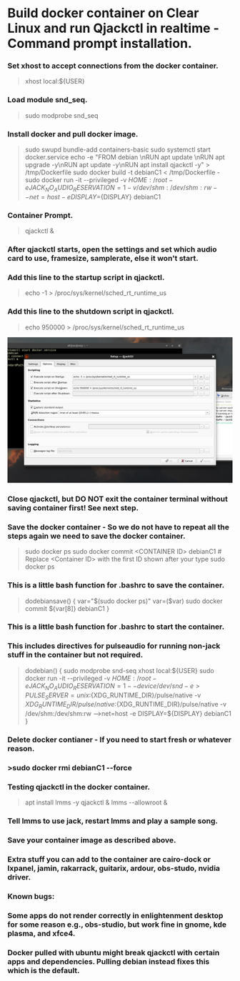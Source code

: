 # Build docker container on Clear Linux and run Qjackctl in realtime - Command prompt installation.

### Set xhost to accept connections from the docker container.
> xhost local:${USER}

### Load module snd_seq.
>sudo modprobe snd_seq

### Install docker and pull docker image. 
> sudo swupd bundle-add containers-basic
>sudo systemctl start docker.service
>echo -e "FROM debian \\nRUN apt update \\nRUN apt upgrade -y\\nRUN apt update -y\\nRUN apt install qjackctl -y" > /tmp/Dockerfile
>sudo docker build -t debianC1 < /tmp/Dockerfile -
>sudo docker run -it --privileged -v ${HOME}:/root -e JACK_NO_AUDIO_RESERVATION=1 -v /dev/shm:/dev/shm:rw --net=host -e DISPLAY=${DISPLAY} debianC1

### Container Prompt.
>qjackctl &

### After qjackctl starts, open the settings and set which audio card to use, framesize, samplerate, else it won't start.
### Add this line to the startup script in qjackctl. 
>echo -1 > /proc/sys/kernel/sched_rt_runtime_us
### Add this line to the shutdown script in qjackctl. 
>echo 950000 > /proc/sys/kernel/sched_rt_runtime_us

![Eample](./images/shot-2022-05-04_10-45-01.jpg)



### Close qjackctl, but DO NOT exit the container terminal without saving container first! See next step.

### Save the docker container - So we do not have to repeat all the steps again we need to save the docker container.
>sudo docker ps
>sudo docker commit \<CONTAINER ID\> debianC1 # Replace \<Container ID\> with the first ID shown after your type sudo docker ps


### This is a little bash function for .bashrc to save the container.
>dodebiansave() {
>var="$(sudo docker ps)"
>var=($var)
>sudo docker commit ${var[8]} debianC1
>}

### This is a little bash function for .bashrc to start the container. 
### This includes directives for pulseaudio for running non-jack stuff in the container but not required.
>dodebian() {
>sudo modprobe snd-seq
>xhost local:${USER}
>sudo docker run -it --privileged -v ${HOME}:/root -e JACK_NO_AUDIO_RESERVATION=1  --device /dev/snd -e >PULSE_SERVER=unix:${XDG_RUNTIME_DIR}/pulse/native -v ${XDG_RUNTIME_DIR}/pulse/native:${XDG_RUNTIME_DIR}/pulse/native -v /dev/shm:/dev/shm:rw -->net=host -e DISPLAY=${DISPLAY} debianC1
>}


### Delete docker contianer - If you need to start fresh or whatever reason.
### >sudo docker rmi debianC1 --force


### Testing qjackctl in the docker container.
>apt install lmms -y
>qjackctl &
>lmms --allowroot &
### Tell lmms to use jack, restart lmms and play a sample song.
### Save your container image as described above.

### Extra stuff you can add to the container are cairo-dock or lxpanel, jamin, rakarrack, guitarix, ardour, obs-studo, nvidia driver.

### Known bugs:
### Some apps do not render correctly in enlightenment desktop for some reason e.g., obs-studio, but work fine in gnome, kde plasma, and xfce4.
### Docker pulled with ubuntu might break qjackctl with certain apps and dependencies. Pulling debian instead fixes this which is the default.




